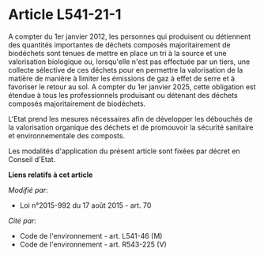 # Article L541-21-1

A compter du 1er janvier 2012, les personnes qui produisent ou détiennent des quantités importantes de déchets composés
majoritairement de biodéchets sont tenues de mettre en place un tri à la source et une valorisation biologique ou,
lorsqu'elle n'est pas effectuée par un tiers, une collecte sélective de ces déchets pour en permettre la valorisation de la
matière de manière à limiter les émissions de gaz à effet de serre et à favoriser le retour au sol. A compter du 1er janvier
2025, cette obligation est étendue à tous les professionnels produisant ou détenant des déchets composés majoritairement de
biodéchets.

L'Etat prend les mesures nécessaires afin de développer les débouchés de la valorisation organique des déchets et de
promouvoir la sécurité sanitaire et environnementale des composts. 

Les modalités d'application du présent article sont fixées par décret en Conseil d'Etat.

**Liens relatifs à cet article**

_Modifié par_:

  - Loi n°2015-992 du 17 août 2015 - art. 70

_Cité par_:

  - Code de l'environnement - art. L541-46 (M)
  - Code de l'environnement - art. R543-225 (V)
